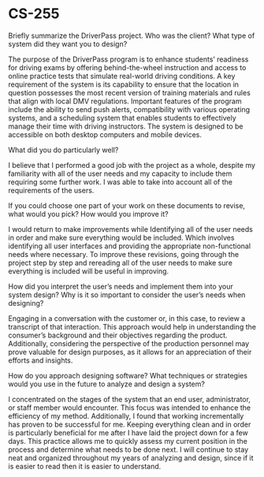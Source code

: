# CS-255

Briefly summarize the DriverPass project. Who was the client? What type of system did they want you to design?

The purpose of the DriverPass program is to enhance students’ readiness for driving exams by offering behind-the-wheel instruction and access to online practice tests that simulate real-world driving conditions. A key requirement of the system is its capability to ensure that the location in question possesses the most recent version of training materials and rules that align with local DMV regulations. Important features of the program include the ability to send push alerts, compatibility with various operating systems, and a scheduling system that enables students to effectively manage their time with driving instructors. The system is designed to be accessible on both desktop computers and mobile devices.


What did you do particularly well?

I believe that I performed a good job with the project as a whole, despite my familiarity with all of the user needs and my capacity to include them requiring some further work. I was able to take into account all of the requirements of the users. 

If you could choose one part of your work on these documents to revise, what would you pick? How would you improve it?

I would return to make improvements while Identifying all of the user needs in order and make sure everything would be included. Which involves identifying all user interfaces and providing the appropriate non-functional needs where necessary. To improve these revisions, going through the project step by step and rereading all of the user needs to make sure everything is included will be useful in improving. 



How did you interpret the user’s needs and implement them into your system design? Why is it so important to consider the user’s needs when designing?

Engaging in a conversation with the customer or, in this case, to review a transcript of that interaction. This approach would help in understanding the consumer’s background and their objectives regarding the product. Additionally, considering the perspective of the production personnel may prove valuable for design purposes, as it allows for an appreciation of their efforts and insights.


How do you approach designing software? What techniques or strategies would you use in the future to analyze and design a system?

I concentrated on the stages of the system that an end user, administrator, or staff member would encounter. This focus was intended to enhance the efficiency of my method. Additionally, I found that working incrementally has proven to be successful for me. Keeping everything clean and in order is particularly beneficial for me after I have laid the project down for a few days. This practice allows me to quickly assess my current position in the process and determine what needs to be done next. I will continue to stay neat and organized throughout my years of analyzing and design, since if it is easier to read then it is easier to understand. 
